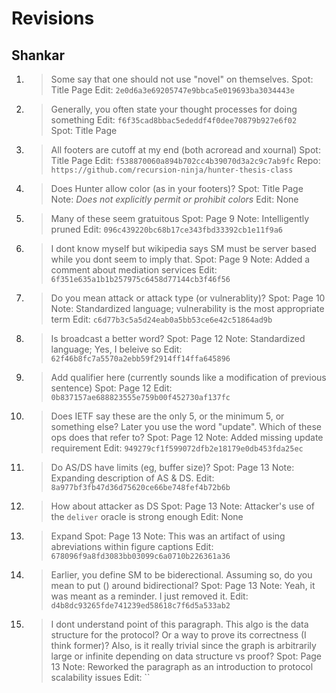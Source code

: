Revisions
=========

##  Shankar

1.  > Some say that one should not use "novel" on themselves.
    Spot: Title Page
    Edit: `2e0d6a3e69205747e9bbca5e019693ba3034443e`
    

2.  > Generally, you often state your thought processes for doing something
    Edit: `f6f35cad8bbac5ededdf4f0dee70879b927e6f02`  
    Spot: Title Page
    

3.  > All footers are cutoff at my end (both acroread and xournal)
    Spot: Title Page
    Edit: `f538870060a894b702cc4b39070d3a2c9c7ab9fc`
    Repo: `https://github.com/recursion-ninja/hunter-thesis-class`
    

4.  > Does Hunter allow color (as in your footers)?
    Spot: Title Page
    Note: *Does not explicitly permit or prohibit colors*
    Edit: None
    

5.  > Many of these seem gratuitous
    Spot: Page 9
    Note: Intelligently pruned
    Edit: `096c439220bc68b17ce343fbd33392cb1e11f9a6`


6.  > I dont know myself but wikipedia says SM must be server based while you dont seem to imply that.
    Spot: Page 9
    Note: Added a comment about mediation services
    Edit: `6f351e635a1b1b257975c6458d77144cb3f46f56`


7.  > Do you mean attack or attack type (or vulnerablity)?
    Spot: Page 10
    Note: Standardized language; vulnerability is the most appropriate term
    Edit: `c6d77b3c5a5d24eab0a5bb53ce6e42c51864ad9b`

8.  > Is broadcast a better word?
    Spot: Page 12
    Note: Standardized language; Yes, I beleive so
    Edit: `62f46b8fc7a5570a2ebb59f2914ff14ffa645896`


9.  > Add qualifier here (currently sounds like a modification of previous sentence)
    Spot: Page 12
    Edit: `0b837157ae688823555e759b00f452730af137fc`


10. > Does IETF say these are the only 5, or the minimum 5, or something else? Later you use the word "update". Which of these ops does that refer to?
    Spot: Page 12
    Note: Added missing update requirement
    Edit: `949279cf1f599072dfb2e18179e0db453fda25ec`


11. > Do AS/DS have limits (eg, buffer size)?
    Spot: Page 13
    Note: Expanding description of AS & DS.
    Edit: `8a977bf3fb47d36d75620ce66be748fef4b72b6b`


12. > How about attacker as DS
    Spot: Page 13
    Note: Attacker's use of the `deliver` oracle is strong enough
    Edit: None
    

13. > Expand
    Spot: Page 13
    Note: This was an artifact of using abreviations within figure captions
    Edit: `678096f9a8fd3083bb03099c6a0710b226361a36`
    

14. > Earlier, you define SM to be biderectional. Assuming so, do you mean to put () around bidirectional?
    Spot: Page 13
    Note: Yeah, it was meant as a reminder. I just removed it.
    Edit: `d4b8dc93265fde741239ed58618c7f6d5a533ab2`
    

15. > I dont understand point of this paragraph. This algo is the data structure for the protocol? Or a way
to prove its correctness (I think former)? Also, is it really trivial since the graph is arbitrarily large or
infinite depending on data structure vs proof?
    Spot: Page 13
    Note: Reworked the paragraph as an introduction to protocol scalability issues
    Edit: ``
    

